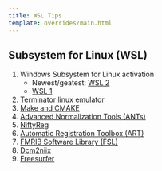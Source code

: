 ```yaml
---
title: WSL Tips
template: overrides/main.html
---
```


## Subsystem for Linux (WSL)

1. Windows Subsystem for Linux activation
    - Newest/geatest: [WSL 2](WSL2.html)
    - [WSL 1](WSL.html)
2. [Terminator linux emulator](wsl_terminator.html)
3. [Make and CMAKE](cmake.html)
4. [Advanced Normalization Tools (ANTs)](ANTs.html)
5. [NiftyReg](niftyreg.html)
6. [Automatic Registration Toolbox (ART)](art.html)
7. [FMRIB Software Library (FSL)](fsl.html)
8. [Dcm2niix](dcm2niix.html)
9. [Freesurfer](freesurfer.html)

